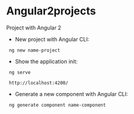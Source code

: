 # Angular2projects
Project with Angular 2

* New project with Angular CLI:

```
 ng new name-project
```

* Show the application init:

```
 ng serve

 http://localhost:4200/
```

* Generate a new component with Angular CLI:

```
 ng generate component name-component
```